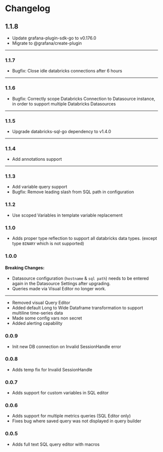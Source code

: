 # Changelog

## 1.1.8

- Update grafana-plugin-sdk-go to v0.176.0
- Migrate to @grafana/create-plugin

---

### 1.1.7

- Bugfix: Close idle databricks connections after 6 hours

---

### 1.1.6

- Bugfix: Correctly scope Databricks Connection to Datasource instance, in order to support multiple Databricks Datasources

---

### 1.1.5

- Upgrade databricks-sql-go dependency to v1.4.0

---

### 1.1.4

- Add annotations support

---

### 1.1.3

- Add variable query support
- Bugfix: Remove leading slash from SQL path in configuration


### 1.1.2

- Use scoped Variables in template variable replacement

### 1.1.0

- Adds proper type reflection to support all databricks data types. (except type `BINARY` which is not supported)

### 1.0.0

#### Breaking Changes: 

- Datasource configuration (`hostname` & `sql path`) needs to be entered again in the Datasource Settings after upgrading.
- Queries made via Visual Editor no longer work.

---

- Removed visual Query Editor
- Added default Long to Wide Dataframe transformation to support multiline time-series data
- Made some config vars non secret
- Added alerting capability


### 0.0.9

- Init new DB connection on Invalid SessionHandle error

### 0.0.8

- Adds temp fix for Invalid SessionHandle 

### 0.0.7

- Adds support for custom variables in SQL editor

### 0.0.6

- Adds support for multiple metrics queries (SQL Editor only)
- Fixes bug where saved query was not displayed in query builder

### 0.0.5

- Adds full text SQL query editor with macros
